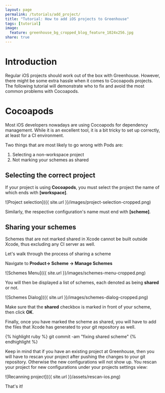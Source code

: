 ```yaml
---
layout: page
permalink: /tutorials/add_project/
title: "Tutorial: How to add iOS projects to Greenhouse"
tags: [tutorial]
image:
  feature: greenhouse_bg_cropped_blog_feature_1024x256.jpg
share: true
---
```


Introduction
============

Regular iOS projects should work out of the box with Greenhouse. However, there might be some extra hassle when it comes to Cocoapods projects. The following tutorial will demonstrate who to fix and avoid the most common problems with Cocoapods.


Cocoapods
==========
Most iOS developers nowadays are using Cocoapods for dependency management. While it is an excellent tool, it is a bit tricky to set up correctly, at least for a CI environment.

Two things that are most likely to go wrong with Pods are:

1. Selecting a non-workspace project 
2. Not marking your schemes as shared


Selecting the correct project 
-----------------------------
If your project is using **Cocoapods**, you must select the project the name of which ends with **[workspace]**.

![Project selection]({{ site.url }}/images/project-selection-cropped.png)

Similarly, the respective configuration's name must end with **[scheme]**.


Sharing your schemes
--------------------
Schemes that are not marked shared in Xcode cannot be built outside Xcode, thus excluding any CI server as well.

Let's walk through the process of sharing a scheme

Navigate to **Product-> Scheme -> Manage Schemes**

![Schemes Menu]({{ site.url }}/images/schemes-menu-cropped.png)

You will then be displayed a list of schemes, each denoted as being **shared** or not.

![Schemes Dialog]({{ site.url }}/images/schemes-dialog-cropped.png)

Make sure that the **shared** checkbox is marked in front of your scheme, then click **OK**.

Finally, once you have marked the scheme as shared, you will have to add the files that Xcode has generated to your git repository as well.

{% highlight ruby %}
    git commit -am "fixing shared scheme"
{% endhighlight %}

Keep in mind that if you have an existing project at Greenhouse, then you will have to rescan your project after pushing the changes to your git repository. Otherwise the new configurations will not show up. You rescan your project for new configurations under your projects settings view:

![Recanning project]({{ site.url }}/assets/rescan-ios.png)

That's it!
